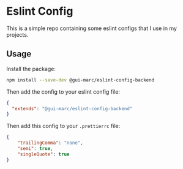 # Eslint Config

This is a simple repo containing some eslint configs that I use in my projects.

## Usage

Install the package:

```bash
npm install --save-dev @gui-marc/eslint-config-backend
```

Then add the config to your eslint config file:

```json
{
  "extends": "@gui-marc/eslint-config-backend"
}
```

Then add this config to your `.prettierrc` file:

```json
{
    "trailingComma": "none",
    "semi": true,
    "singleQuote": true
}
```